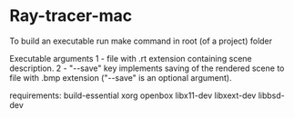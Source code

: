 # Ray-tracer-mac

To build an executable run make command in root (of a project) folder

Executable arguments
1 - file with .rt extension containing scene description.
2 - "--save" key implements saving of the rendered scene to file with .bmp extension ("--save" is an optional argument).

requirements: build-essential xorg openbox libx11-dev libxext-dev libbsd-dev
